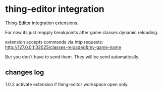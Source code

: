 # thing-editor integration


[Thing-Editor](https://github.com/Megabyteceer/thing-editor) integration extensions.


For now its just reapply breakpoints after game classes dynamic reloading.

extension accepts commands via http requests:
http://127.0.0.1:32025/classes-reloaded&my-game-name

But you don`t have to send them. They will be send automatically.


## changes log
1.0.2 activate extension if thing-editor workspace open only.